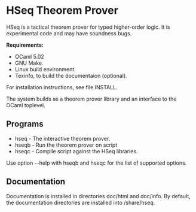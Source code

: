 HSeq Theorem Prover
===================

HSeq is a tactical theorem prover for typed higher-order logic. It is
experimental code and may have soundness bugs.

**Requirements:**

* OCaml 5.02
* GNU Make.
* Linux build environment.
* Texinfo, to build the documentaion (optional).

For installation instructions, see file INSTALL.

The system builds as a theorem prover library and an interface to the
OCaml toplevel. 

Programs
--------

* hseq - The interactive theorem prover.
* hseqb <file> - Run the theorem prover on script <file>
* hseqc <file> - Compile script <file> against the HSeq libraries.

Use option --help with hseqb and hseqc for the list of supported options.

Documentation
-------------

Documentation is installed in directories doc/html and doc/info. By
default, the documentation directories are installed into <prefix>/share/hseq.
